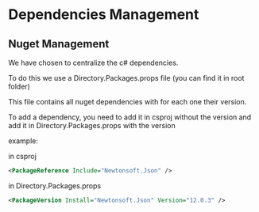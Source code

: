 # Dependencies Management

## Nuget Management

We have chosen to centralize the c# dependencies.

To do this we use a Directory.Packages.props file (you can find it in root folder)

This file contains all nuget dependencies with for each one their version.

To add a dependency, you need to add it in csproj without the version and add it in Directory.Packages.props with the version

example:

in csproj

```xml
<PackageReference Include="Newtonsoft.Json" />
```

in Directory.Packages.props

```xml
<PackageVersion Install="Newtonsoft.Json" Version="12.0.3" />
```
